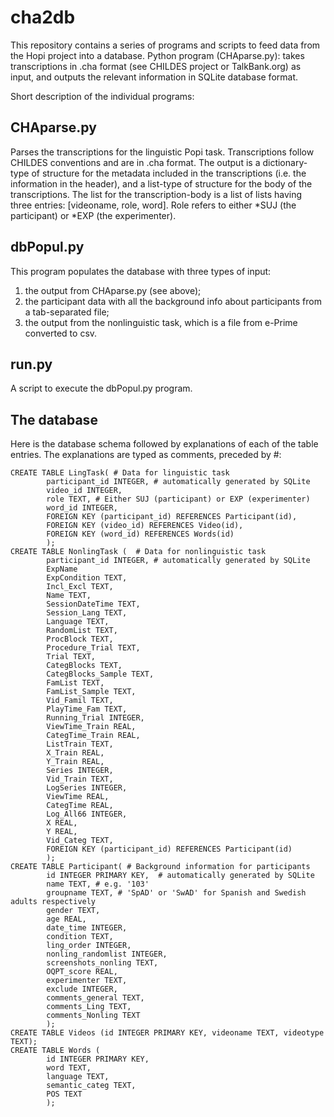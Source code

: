 cha2db
======

This repository contains a series of programs and scripts to feed data from the Hopi project into a database.
Python program (CHAparse.py): takes transcriptions in .cha format (see CHILDES project or TalkBank.org) as input, and outputs the relevant information in SQLite database format.

Short description of the individual programs:

CHAparse.py
-----------

Parses the transcriptions for the linguistic Popi task. Transcriptions follow CHILDES conventions and are in .cha format.
The output is a dictionary-type of structure for the metadata included in the transcriptions (i.e. the information in the header), and a list-type of structure for the body of the transcriptions. 
The list for the transcription-body is a list of lists having three entries: [videoname, role, word].
Role refers to either *SUJ (the participant) or *EXP (the experimenter).

dbPopul.py
----------

This program populates the database with three types of input:

1) the output from CHAparse.py (see above);
2) the participant data with all the background info about participants from a tab-separated file;
3) the output from the nonlinguistic task, which is a file from e-Prime converted to csv.


run.py
------

A script to execute the dbPopul.py program.


The database
----------

Here is the database schema followed by explanations of each of the table entries. The explanations are typed as comments, preceded by #:

	CREATE TABLE LingTask( # Data for linguistic task
	        participant_id INTEGER, # automatically generated by SQLite
	        video_id INTEGER,
	        role TEXT, # Either SUJ (participant) or EXP (experimenter)
	        word_id INTEGER,
	        FOREIGN KEY (participant_id) REFERENCES Participant(id),
	        FOREIGN KEY (video_id) REFERENCES Video(id),
	        FOREIGN KEY (word_id) REFERENCES Words(id)
	        );
	CREATE TABLE NonlingTask (  # Data for nonlinguistic task
	        participant_id INTEGER, # automatically generated by SQLite
	        ExpName
			ExpCondition TEXT,
			Incl_Excl TEXT,
			Name TEXT,
			SessionDateTime TEXT,
			Session_Lang TEXT,
			Language TEXT,
			RandomList TEXT,
			ProcBlock TEXT,
			Procedure_Trial TEXT,
			Trial TEXT,
			CategBlocks TEXT,
			CategBlocks_Sample TEXT,
			FamList TEXT,
			FamList_Sample TEXT,
			Vid_Famil TEXT,
			PlayTime_Fam TEXT,
			Running_Trial INTEGER,
			ViewTime_Train REAL,
			CategTime_Train REAL,
			ListTrain TEXT,
			X_Train REAL,
			Y_Train REAL,
			Series INTEGER,
			Vid_Train TEXT,
			LogSeries INTEGER,
			ViewTime REAL,
			CategTime REAL,
			Log_All66 INTEGER,
			X REAL,
			Y REAL,
			Vid_Categ TEXT,
	        FOREIGN KEY (participant_id) REFERENCES Participant(id)
	    	);
	CREATE TABLE Participant( # Background information for participants
	        id INTEGER PRIMARY KEY,  # automatically generated by SQLite
	        name TEXT, # e.g. '103'
	        groupname TEXT, # 'SpAD' or 'SwAD' for Spanish and Swedish adults respectively
	        gender TEXT,
	        age REAL,
	        date_time INTEGER,
	        condition TEXT,
	        ling_order INTEGER,
	        nonling_randomlist INTEGER,
	        screenshots_nonling TEXT,
	        OQPT_score REAL,
	        experimenter TEXT,
	        exclude INTEGER,
	        comments_general TEXT,
	        comments_Ling TEXT,
	        comments_Nonling TEXT
	        );
	CREATE TABLE Videos (id INTEGER PRIMARY KEY, videoname TEXT, videotype TEXT);
	CREATE TABLE Words (
	    	id INTEGER PRIMARY KEY,
	    	word TEXT,
	    	language TEXT,
	    	semantic_categ TEXT,
	    	POS TEXT
	    	);

